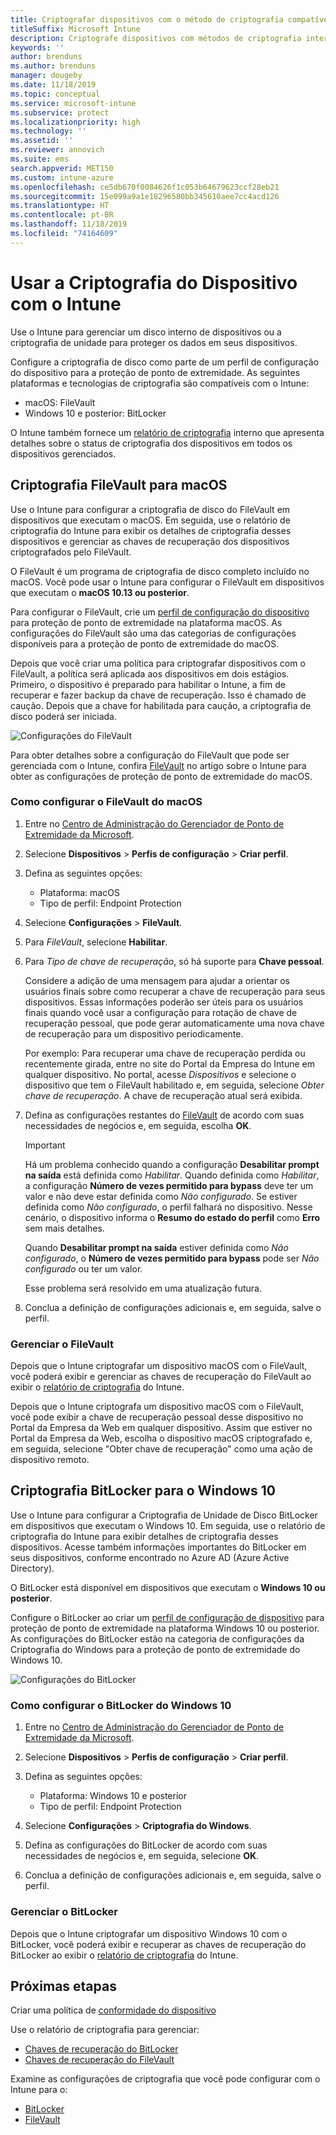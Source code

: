 ```yaml
---
title: Criptografar dispositivos com o método de criptografia compatível com as plataformas
titleSuffix: Microsoft Intune
description: Criptografe dispositivos com métodos de criptografia internos, como BitLocker ou FileVault, e gerencie as chaves de recuperação desses dispositivos criptografados no portal do Intune.
keywords: ''
author: brenduns
ms.author: brenduns
manager: dougeby
ms.date: 11/18/2019
ms.topic: conceptual
ms.service: microsoft-intune
ms.subservice: protect
ms.localizationpriority: high
ms.technology: ''
ms.assetid: ''
ms.reviewer: annovich
ms.suite: ems
search.appverid: MET150
ms.custom: intune-azure
ms.openlocfilehash: ce5db670f0084626f1c053b64679623ccf28eb21
ms.sourcegitcommit: 15e099a9a1e18296580bb345610aee7cc4acd126
ms.translationtype: HT
ms.contentlocale: pt-BR
ms.lasthandoff: 11/18/2019
ms.locfileid: "74164609"
---
```

# <a name="use-device-encryption-with-intune"></a>Usar a Criptografia do Dispositivo com o Intune  

Use o Intune para gerenciar um disco interno de dispositivos ou a criptografia de unidade para proteger os dados em seus dispositivos.

Configure a criptografia de disco como parte de um perfil de configuração do dispositivo para a proteção de ponto de extremidade. As seguintes plataformas e tecnologias de criptografia são compatíveis com o Intune:

- macOS: FileVault
- Windows 10 e posterior: BitLocker

O Intune também fornece um [relatório de criptografia](encryption-monitor.md) interno que apresenta detalhes sobre o status de criptografia dos dispositivos em todos os dispositivos gerenciados.

## <a name="filevault-encryption-for-macos"></a>Criptografia FileVault para macOS

Use o Intune para configurar a criptografia de disco do FileVault em dispositivos que executam o macOS. Em seguida, use o relatório de criptografia do Intune para exibir os detalhes de criptografia desses dispositivos e gerenciar as chaves de recuperação dos dispositivos criptografados pelo FileVault.

O FileVault é um programa de criptografia de disco completo incluído no macOS. Você pode usar o Intune para configurar o FileVault em dispositivos que executam o **macOS 10.13 ou posterior**.

Para configurar o FileVault, crie um [perfil de configuração do dispositivo](../configuration/device-profile-create.md) para proteção de ponto de extremidade na plataforma macOS. As configurações do FileVault são uma das categorias de configurações disponíveis para a proteção de ponto de extremidade do macOS.

Depois que você criar uma política para criptografar dispositivos com o FileVault, a política será aplicada aos dispositivos em dois estágios. Primeiro, o dispositivo é preparado para habilitar o Intune, a fim de recuperar e fazer backup da chave de recuperação. Isso é chamado de caução. Depois que a chave for habilitada para caução, a criptografia de disco poderá ser iniciada.

![Configurações do FileVault](./media/encrypt-devices/filevault-settings.png)

Para obter detalhes sobre a configuração do FileVault que pode ser gerenciada com o Intune, confira [FileVault](endpoint-protection-macos.md#filevault) no artigo sobre o Intune para obter as configurações de proteção de ponto de extremidade do macOS.

### <a name="how-to-configure-macos-filevault"></a>Como configurar o FileVault do macOS

1. Entre no [Centro de Administração do Gerenciador de Ponto de Extremidade da Microsoft](https://go.microsoft.com/fwlink/?linkid=2109431).

2. Selecione **Dispositivos** > **Perfis de configuração** > **Criar perfil**.

3. Defina as seguintes opções:

   - Plataforma: macOS
   - Tipo de perfil: Endpoint Protection

4. Selecione **Configurações** > **FileVault**.

5. Para *FileVault*, selecione **Habilitar**.

6. Para *Tipo de chave de recuperação*, só há suporte para **Chave pessoal**.

   Considere a adição de uma mensagem para ajudar a orientar os usuários finais sobre como recuperar a chave de recuperação para seus dispositivos. Essas informações poderão ser úteis para os usuários finais quando você usar a configuração para rotação de chave de recuperação pessoal, que pode gerar automaticamente uma nova chave de recuperação para um dispositivo periodicamente.

   Por exemplo: Para recuperar uma chave de recuperação perdida ou recentemente girada, entre no site do Portal da Empresa do Intune em qualquer dispositivo. No portal, acesse *Dispositivos* e selecione o dispositivo que tem o FileVault habilitado e, em seguida, selecione *Obter chave de recuperação*. A chave de recuperação atual será exibida.  

7. Defina as configurações restantes do [FileVault](endpoint-protection-macos.md#filevault) de acordo com suas necessidades de negócios e, em seguida, escolha **OK**.

   > [!IMPORTANT]
   > Há um problema conhecido quando a configuração **Desabilitar prompt na saída** está definida como *Habilitar*. Quando definida como *Habilitar*, a configuração **Número de vezes permitido para bypass** deve ter um valor e não deve estar definida como *Não configurado*. Se estiver definida como *Não configurado*, o perfil falhará no dispositivo. Nesse cenário, o dispositivo informa o **Resumo do estado do perfil** como **Erro** sem mais detalhes.
   >
   > Quando **Desabilitar prompt na saída** estiver definida como *Não configurado*, o **Número de vezes permitido para bypass** pode ser *Não configurado* ou ter um valor.
   >
   > Esse problema será resolvido em uma atualização futura.

8. Conclua a definição de configurações adicionais e, em seguida, salve o perfil.  

### <a name="manage-filevault"></a>Gerenciar o FileVault

Depois que o Intune criptografar um dispositivo macOS com o FileVault, você poderá exibir e gerenciar as chaves de recuperação do FileVault ao exibir o [relatório de criptografia](encryption-monitor.md) do Intune.

Depois que o Intune criptografa um dispositivo macOS com o FileVault, você pode exibir a chave de recuperação pessoal desse dispositivo no Portal da Empresa da Web em qualquer dispositivo. Assim que estiver no Portal da Empresa da Web, escolha o dispositivo macOS criptografado e, em seguida, selecione "Obter chave de recuperação" como uma ação de dispositivo remoto.

## <a name="bitlocker-encryption-for-windows-10"></a>Criptografia BitLocker para o Windows 10

Use o Intune para configurar a Criptografia de Unidade de Disco BitLocker em dispositivos que executam o Windows 10. Em seguida, use o relatório de criptografia do Intune para exibir detalhes de criptografia desses dispositivos. Acesse também informações importantes do BitLocker em seus dispositivos, conforme encontrado no Azure AD (Azure Active Directory).

O BitLocker está disponível em dispositivos que executam o **Windows 10 ou posterior**.

Configure o BitLocker ao criar um [perfil de configuração de dispositivo](../configuration/device-profile-create.md) para proteção de ponto de extremidade na plataforma Windows 10 ou posterior. As configurações do BitLocker estão na categoria de configurações da Criptografia do Windows para a proteção de ponto de extremidade do Windows 10.

![Configurações do BitLocker](./media/encrypt-devices/bitlocker-settings.png)

### <a name="how-to-configure-windows-10-bitlocker"></a>Como configurar o BitLocker do Windows 10

1. Entre no [Centro de Administração do Gerenciador de Ponto de Extremidade da Microsoft](https://go.microsoft.com/fwlink/?linkid=2109431).

2. Selecione **Dispositivos** > **Perfis de configuração** > **Criar perfil**.

3. Defina as seguintes opções:

   - Plataforma: Windows 10 e posterior
   - Tipo de perfil: Endpoint Protection

4. Selecione **Configurações** > **Criptografia do Windows**.

5. Defina as configurações do BitLocker de acordo com suas necessidades de negócios e, em seguida, selecione **OK**.

6. Conclua a definição de configurações adicionais e, em seguida, salve o perfil.

### <a name="manage-bitlocker"></a>Gerenciar o BitLocker  

Depois que o Intune criptografar um dispositivo Windows 10 com o BitLocker, você poderá exibir e recuperar as chaves de recuperação do BitLocker ao exibir o [relatório de criptografia](encryption-monitor.md) do Intune.

## <a name="next-steps"></a>Próximas etapas

Criar uma política de [conformidade do dispositivo](compliance-policy-create-windows.md)

Use o relatório de criptografia para gerenciar:

- [Chaves de recuperação do BitLocker](encryption-monitor.md#bitlocker-recovery-keys)
- [Chaves de recuperação do FileVault](encryption-monitor.md#filevault-recovery-keys)

Examine as configurações de criptografia que você pode configurar com o Intune para o:

- [BitLocker](endpoint-protection-windows-10.md#windows-encryption)
- [FileVault](endpoint-protection-macos.md#filevault)